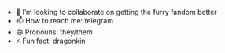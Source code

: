 - 👯 I’m looking to collaborate on getting the furry fandom better
- 📫 How to reach me: telegram
- 😄 Pronouns: they/them
- ⚡ Fun fact: dragonkin

<!--
**sfner/sfner** is a ✨ _special_ ✨ repository because its `README.md` (this file) appears on your GitHub profile.

Here are some ideas to get you started:

- 🔭 I’m currently working on ...
- 🌱 I’m currently learning ...
- 👯 I’m looking to collaborate on ...
- 🤔 I’m looking for help with ...
- 💬 Ask me about ...
- 📫 How to reach me: ...
- 😄 Pronouns: ...
- ⚡ Fun fact: ...
-->
